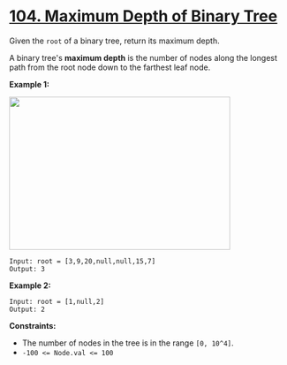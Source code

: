 # [104. Maximum Depth of Binary Tree](https://leetcode.com/problems/maximum-depth-of-binary-tree/description/)

Given the `root` of a binary tree, return its maximum depth.

A binary tree's **maximum depth** is the number of nodes along the longest path from the root node down to the farthest leaf node.

**Example 1:**

<img alt="" src="https://assets.leetcode.com/uploads/2020/11/26/tmp-tree.jpg" style="width: 400px; height: 277px;">

```
Input: root = [3,9,20,null,null,15,7]
Output: 3
```

**Example 2:**

```
Input: root = [1,null,2]
Output: 2
```

**Constraints:**

- The number of nodes in the tree is in the range `[0, 10^4]`.
- `-100 <= Node.val <= 100`
